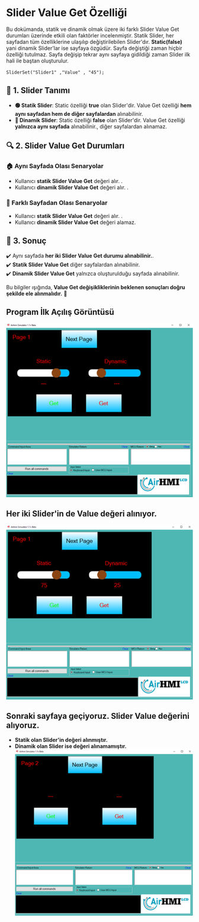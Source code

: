 # Slider Value Get Özelliği

Bu dokümanda, statik ve dinamik olmak üzere iki farklı Slider Value Get durumları üzerinde etkili olan faktörler incelenmiştir.
Statik Slider, her sayfadan tüm özelliklerine ulaşılıp değiştirilebilen Slider'dır. **Static(false)** yani dinamik Slider'lar ise sayfaya özgüdür.
Sayfa değiştiği zaman hiçbir özelliği tutulmaz. Sayfa değişip tekrar aynı sayfaya gidildiği zaman Slider ilk hali ile baştan oluşturulur. 

```
SliderSet("Slider1" ,"Value" , "45");
```

## 📌 1. Slider Tanımı
- **🟢 Statik Slider**: Static özelliği **true** olan Slider'dir. Value Get özelliği **hem aynı sayfadan hem de diğer sayfalardan** alınabilinir.
- **🔵 Dinamik Slider**: Static özelliği **false** olan Slider'dir. Value Get özelliği **yalnızca aynı sayfada** alınabilinir., diğer sayfalardan alınamaz.

## 🔍 2. Slider Value Get Durumları
### 🏠 Aynı Sayfada Olası Senaryolar
- Kullanıcı **statik Slider Value Get** değeri alır. .
- Kullanıcı **dinamik Slider Value Get** değeri alır. .

### 🔄 Farklı Sayfadan Olası Senaryolar
- Kullanıcı **statik Slider Value Get** değeri alır. .
- Kullanıcı **dinamik Slider Value Get** değeri alamaz.

## 🎯 3. Sonuç
✔️ Aynı sayfada **her iki Slider Value Get durumu alınabilinir.**.  
✔️ **Statik Slider Value Get** diğer sayfalardan alınabilinir.  
✔️ **Dinamik Slider Value Get** yalnızca oluşturulduğu sayfada alınabilinir.  

Bu bilgiler ışığında, **Value Get değişikliklerinin beklenen sonuçları doğru şekilde ele alınmalıdır.** 🚀

## Program İlk Açılış Görüntüsü
![Açıklama Metni](1.png)

## Her iki Slider'in de Value değeri alınıyor.
![Açıklama Metni](2.png)

## Sonraki sayfaya geçiyoruz. Slider Value değerini alıyoruz.
- **Statik olan Slider'in değeri alınmıştır.**  
- **Dinamik olan Slider ise değeri alınamamıştır.**
![Açıklama Metni](3.png)

